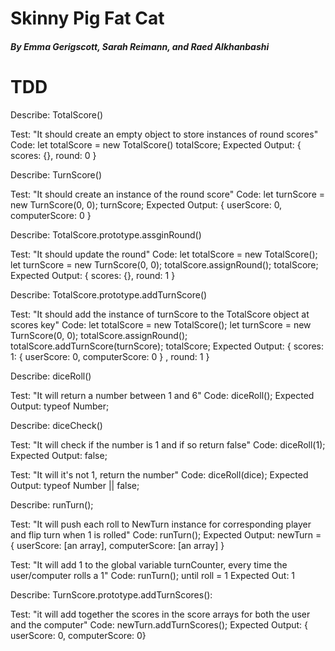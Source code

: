# Skinny Pig Fat Cat

#### _By Emma Gerigscott, Sarah Reimann, and Raed Alkhanbashi_

# TDD

Describe: TotalScore()

Test: "It should create an empty object to store instances of round scores"
Code: let totalScore = new TotalScore()
totalScore;
Expected Output: { scores: {}, round: 0 }

Describe: TurnScore()

Test: "It should create an instance of the round score"
Code: let turnScore = new TurnScore(0, 0);
turnScore;
Expected Output: { userScore: 0, computerScore: 0 }

Describe: TotalScore.prototype.assginRound()

Test: "It should update the round"
Code: let totalScore =  new TotalScore();
let turnScore = new TurnScore(0, 0);
totalScore.assignRound();
totalScore;
Expected Output: { scores: {}, round: 1 }

Describe: TotalScore.prototype.addTurnScore()

Test: "It should add the instance of turnScore to the TotalScore object at scores key"
Code:
let totalScore =  new TotalScore();
let turnScore = new TurnScore(0, 0);
totalScore.assignRound();
totalScore.addTurnScore(turnScore);
totalScore; 
Expected Output: { scores: 1: { userScore: 0, computerScore: 0 }
, round: 1 }

Describe: diceRoll()

Test: "It will return a number between 1 and 6"
Code: diceRoll();
Expected Output: typeof Number;

Describe: diceCheck()

Test: "It will check if the number is 1 and if so return false"
Code: diceRoll(1);
Expected Output: false;

Test: "It will it's not 1, return the number"
Code: diceRoll(dice);
Expected Output: typeof Number || false;

Describe: runTurn();

Test: "It will push each roll to NewTurn instance for corresponding player and flip turn when 1 is rolled"
Code: runTurn();
Expected Output: newTurn = { userScore: [an array], computerScore: [an array] }

Test: "It will add 1 to the global variable turnCounter, every time the user/computer rolls a 1"
Code: runTurn(); until roll = 1
Expected Out: 1

Describe: TurnScore.prototype.addTurnScores():

Test: "it will add together the scores in the score arrays for both the user and the computer"
Code: newTurn.addTurnScores();
Expected Output: { userScore: 0, computerScore: 0}


